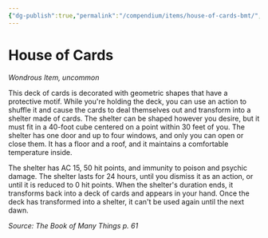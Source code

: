 ```yaml
---
{"dg-publish":true,"permalink":"/compendium/items/house-of-cards-bmt/","tags":["compendium/src/5e/bmt","item/rarity/uncommon","item/wondrous"]}
---
```


# House of Cards
*Wondrous Item, uncommon*  


This deck of cards is decorated with geometric shapes that have a protective motif. While you're holding the deck, you can use an action to shuffle it and cause the cards to deal themselves out and transform into a shelter made of cards. The shelter can be shaped however you desire, but it must fit in a 40-foot cube centered on a point within 30 feet of you. The shelter has one door and up to four windows, and only you can open or close them. It has a floor and a roof, and it maintains a comfortable temperature inside.

The shelter has AC 15, 50 hit points, and immunity to poison and psychic damage. The shelter lasts for 24 hours, until you dismiss it as an action, or until it is reduced to 0 hit points. When the shelter's duration ends, it transforms back into a deck of cards and appears in your hand. Once the deck has transformed into a shelter, it can't be used again until the next dawn.

*Source: The Book of Many Things p. 61*